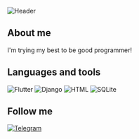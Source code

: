![Header](https://github.com/Verper1/Verper1/blob/main/assets/speed-run2.gif) 

## About me
I'm trying my best to be good programmer!

## Languages and tools
![Flutter](https://img.shields.io/badge/Python-808080?style=plastic&logo=Python&logoColor=4169E1
)
![Django](https://img.shields.io/badge/Django-808080?style=plastic&logo=Django&logoColor=40E0D0
)
![HTML](https://img.shields.io/badge/HTML-808080?style=plastic&logo=html&logoColor=FFA500
)
![SQLite](https://img.shields.io/badge/SQLite-808080?style=plastic&logo=SQLite&logoColor=E0FFFF
)

## Follow me
[![Telegram](https://img.shields.io/badge/Telegram-808080?style=plastic&logo=Telegram&logoColor=00BFFF
)](@Slava478)
